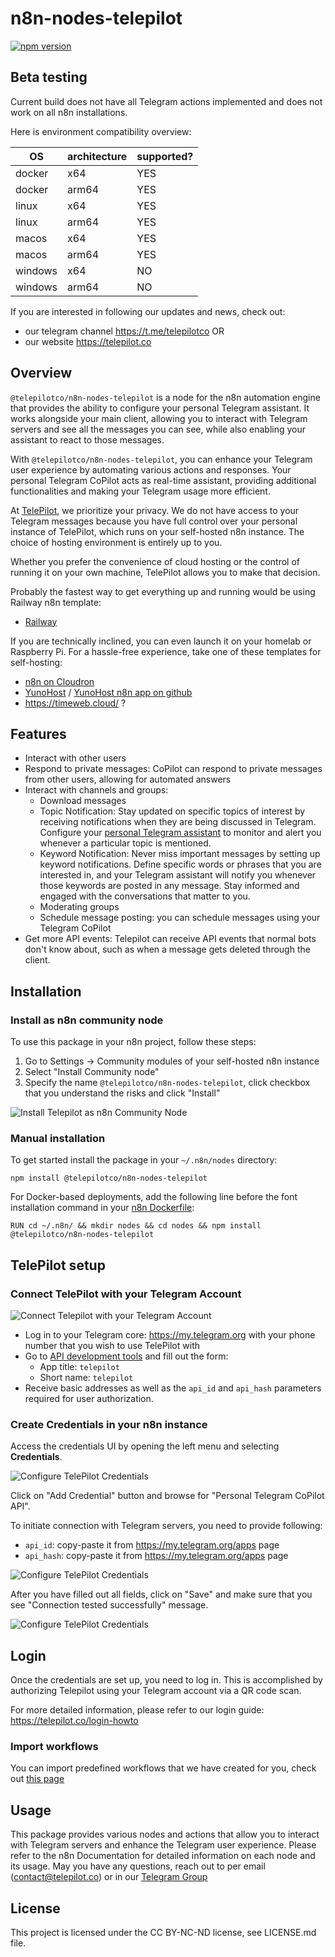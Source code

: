 # n8n-nodes-telepilot

[![npm version](https://badge.fury.io/js/@telepilotco/n8n-nodes-telepilot.svg)](https://www.npmjs.com/package/@telepilotco/n8n-nodes-telepilot)

## Beta testing

Current build does not have all Telegram actions implemented and does not work on all n8n installations.

Here is environment compatibility overview:

|     OS | architecture | supported? |
|--------|--------------|------|
| docker | x64 | YES  |
| docker | arm64 | YES   |
| linux | x64 | YES     |
| linux | arm64 | YES   |
| macos | x64 | YES     |
| macos | arm64 | YES  |
| windows | x64 | NO  |
| windows | arm64 | NO  |

If you are interested in following our updates and news, check out:

- our telegram channel https://t.me/telepilotco OR
- our website https://telepilot.co


## Overview

`@telepilotco/n8n-nodes-telepilot` is a node for the n8n automation engine that provides the ability to configure your personal Telegram assistant. 
It works alongside your main client, allowing you to interact with Telegram servers and see all the messages you can see, 
while also enabling your assistant to react to those messages.

With `@telepilotco/n8n-nodes-telepilot`, you can enhance your Telegram user experience by automating various actions and responses. 
Your personal Telegram CoPilot acts as real-time assistant, providing additional functionalities and making your Telegram usage more efficient.

At [TelePilot](https://telepilot.co), we prioritize your privacy. We do not have access to your Telegram messages because you have full control over your personal instance of TelePilot, 
which runs on your self-hosted n8n instance. The choice of hosting environment is entirely up to you. 

Whether you prefer the convenience of cloud hosting or the control of running it on your own machine, TelePilot allows you to make that decision. 

Probably the fastest way to get everything up and running would be using Railway n8n template:

 - [Railway](https://railway.app/new/template/zo8wVU)

If you are technically inclined, you can even launch it on your homelab or Raspberry Pi. 
For a hassle-free experience, take one of these templates for self-hosting:

 - [n8n on Cloudron](https://www.cloudron.io/store/io.n8n.cloudronapp.html)
 - [YunoHost](https://yunohost.org/en/app_n8n) / [YunoHost n8n app on github](https://github.com/YunoHost-Apps/n8n_ynh)
 - https://timeweb.cloud/ ?

## Features

- Interact with other users
- Respond to private messages: CoPilot can respond to private messages from other users, allowing for automated answers
- Interact with channels and groups:
	- Download messages
	- Topic Notification: Stay updated on specific topics of interest by receiving notifications when they are being discussed in Telegram. 
    Configure your [personal Telegram assistant](https://telepilot.co) to monitor and alert you whenever a particular topic is mentioned.
	- Keyword Notification: Never miss important messages by setting up keyword notifications.
    Define specific words or phrases that you are interested in, and your Telegram assistant will notify you whenever those keywords are posted in any message. 
    Stay informed and engaged with the conversations that matter to you.
	- Moderating groups
  - Schedule message posting: you can schedule messages using your Telegram CoPilot
- Get more API events: Telepilot can receive API events that normal bots don't know about, such as when a message gets deleted through the client.


## Installation

### Install as n8n community node

To use this package in your n8n project, follow these steps:

1. Go to Settings -> Community modules of your self-hosted n8n instance
2. Select "Install Community node"
3. Specify the name `@telepilotco/n8n-nodes-telepilot`, click checkbox that you understand the risks and click "Install"

![Install Telepilot as n8n Community Node](https://telepilot.co/documentation-images/install-community-node-1.png)

### Manual installation

To get started install the package in your `~/.n8n/nodes` directory:

`npm install @telepilotco/n8n-nodes-telepilot`

For Docker-based deployments, add the following line before the font installation command in your [n8n Dockerfile](https://github.com/n8n-io/n8n/blob/master/docker/images/n8n/Dockerfile):

`RUN cd ~/.n8n/ && mkdir nodes && cd nodes && npm install @telepilotco/n8n-nodes-telepilot`

## TelePilot setup

### Connect TelePilot with your Telegram Account
![Connect Telepilot with your Telegram Account](https://telepilot.co/documentation-images/telegram-api-1.png)

- Log in to your Telegram core: https://my.telegram.org with your phone number that you wish to use TelePilot with
- Go to [API development tools](https://my.telegram.org/apps) and fill out the form:
  - App title: `telepilot`
  - Short name: `telepilot`
- Receive basic addresses as well as the `api_id` and `api_hash` parameters required for user authorization.

### Create Credentials in your n8n instance

Access the credentials UI by opening the left menu and selecting **Credentials**.

![Configure TelePilot Credentials](https://telepilot.co/documentation-images/credentials-0.png)

Click on "Add Credential" button and browse for "Personal Telegram CoPilot API".

To initiate connection with Telegram servers, you need to provide following:
- `api_id`: copy-paste it from https://my.telegram.org/apps page
- `api_hash`: copy-paste it from https://my.telegram.org/apps page

![Configure TelePilot Credentials](https://telepilot.co/documentation-images/credentials-1.png)

After you have filled out all fields, click on "Save" and make sure that you see "Connection tested successfully" message.

![Configure TelePilot Credentials](https://telepilot.co/documentation-images/credentials-2.png)

## Login

Once the credentials are set up, you need to log in.
This is accomplished by authorizing Telepilot using your Telegram account via a QR code scan.

For more detailed information, please refer to our login guide: https://telepilot.co/login-howto


### Import workflows

You can import predefined workflows that we have created for you, check out [this page](https://telepilot.co/workflows)


## Usage

This package provides various nodes and actions that allow you to interact with Telegram servers and enhance the Telegram user experience. 
Please refer to the n8n Documentation for detailed information on each node and its usage.
May you have any questions, reach out to per email (contact@telepilot.co) or in our [Telegram Group](https://t.me/telepilotco_group)

## License

This project is licensed under the CC BY-NC-ND license, see LICENSE.md file.
